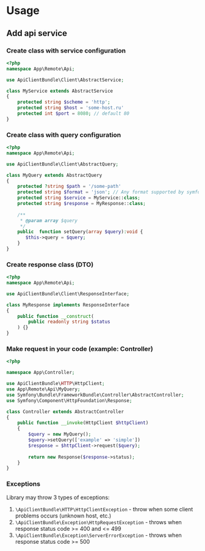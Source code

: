 # Usage

## Add api service
### Create class with service configuration

```php
<?php
namespace App\Remote\Api;

use ApiClientBundle\Client\AbstractService;

class MyService extends AbstractService
{
    protected string $scheme = 'http';
    protected string $host = 'some-host.ru'
    protected int $port = 8080; // default 80
}
```

### Create class with query configuration

```php
<?php
namespace App\Remote\Api;

use ApiClientBundle\Client\AbstractQuery;

class MyQuery extends AbstractQuery
{
    protected ?string $path = '/some-path'
    protected string $format = 'json'; // Any format supported by symfony/serializer
    protected string $service = MyService::class;
    protected string $response = MyResponse::class;
    
    /**
     * @param array $query
     */
    public  function setQuery(array $query):void {
       $this->query = $query;
    }
}
```

### Create response class (DTO)

```php
<?php
namespace App\Remote\Api;

use ApiClientBundle\Client\ResponseInterface;

class MyResponse implements ResponseInterface
{
    public function __construct(
        public readonly string $status
    ) {}
}
```

### Make request in your code (example: Controller)

```php
<?php

namespace App\Controller;

use ApiClientBundle\HTTP\HttpClient;
use App\Remote\Api\MyQuery;
use Symfony\Bundle\FrameworkBundle\Controller\AbstractController;
use Symfony\Component\HttpFoundation\Response;

class Controller extends AbstractController
{
    public function __invoke(HttpClient $httpClient)
    {
        $query = new MyQuery();
        $query->setQuery(['example' => 'simple'])
        $response = $httpClient->request($query);
        
        return new Response($response->status);
    }
}
```


### Exceptions
Library may throw 3 types of exceptions:
1. `\ApiClientBundle\HTTP\HttpClientException` - throw when some client problems occurs (unknown host, etc.)
2. `\ApiClientBundle\Exception\HttpRequestException` - throws when response status code >= 400 and <= 499
3. `\ApiClientBundle\Exception\ServerErrorException` - throws when response status code >= 500
